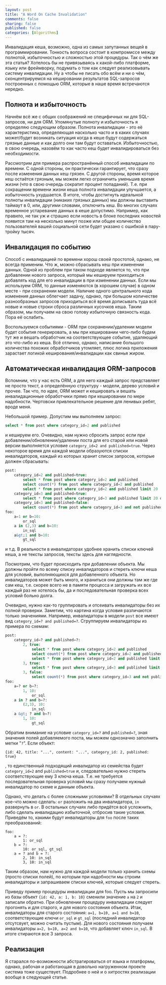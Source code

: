 ```yaml
---
layout: post
title: "A Word On Cache Invalidation"
comments: false
sharing: false
published: false
categories: [Algorithms]
---
```


Инвалидация кеша, возможно, одна из самых запутанных вещей в программировании. Тонкость вопроса состоит в компромиссе между полнотой, избыточностью и сложностью этой процедуры. Так о чём же эта статья? Хотелось бы не привязываясь к какой-либо платформе, языку или фреймворку, подумать о том как следует реализовывать систему инвалидации. Ну а чтобы не писать обо всём и ни о чём, сконцентрируемся на кешировании результатов SQL-запросов построенных с помощью ORM, которые в наше время встречаются нередко.

<!--more-->

## Полнота и избыточность

Начнём всё же с общих соображений не специфичных ни для SQL-запросов, ни для ORM. Упомянутые полноту и избыточность я определяю следующим образом. Полнота инвалидации - это её характеристика, определяющая насколько часто и в каких случаях может/будет возникать ситуация когда в кеше будут содержаться грязные данные и как долго они там будут оставаться. Избыточностью, в свою очередь, назовём то как часто кеш будет инвалидироваться без необходимости.

Рассмотрим для примера распространённый способ инвалидации по времени. С одной стороны, он практически гарантирует, что сразу после изменения данных кеш грязен. С другой стороны, время которое кеш остаётся грязным, мы можем легко ограничить уменьшив время жизни (что в свою очередь сократит процент попаданий). Т.е. при сокращении времени жизни кеша полнота инвалидации улучшается, а избыточность ухудшается. В итоге, чтобы достигнуть идеальной полноты инвалидации (никаких грязных данных) мы должны выставить таймаут в 0, или, другими словами, отключить кеш. Во многих случаях временное устаревание данных в кеше допустимо. Например, как правило, не так уж и страшно если новость в блоке последних новостей появится там на несколько минут позже или общее количество пользователей вашей социальной сети будет указано с ошибкой в пару-тройку тысяч.


## Инвалидация по событию

Способ с инвалидацией по времени хорош своей простотой, однако, не всегда применим. Что ж, можно сбрасывать кеш при изменении данных. Одной из проблем при таком подходе является то, что при добавлении нового запроса, который мы кешируем приходиться добавлять код для его инвалидации в при изменении данных. Если мы используем ORM, то данные изменяются (в хорошем случае) в одном месте - при сохранении модели. Наличие одного центрального кода изменения данных облегчает задачу, однако, при большом количестве разнообразных запросов приходиться всё время дописывать туда всё новые и новые строки сброса различных кусочков кеша. Таким образом, мы получаем на свою голову избыточную связность кода. Пора её ослабить.

Воспользуемся событиями - ORM при сохранении/удалении модели будет события генерировать, а мы при кешировании чего-либо будем тут же и вешать обработчик на соответствующее событие, удаляющий это что-либо из кеша. Всё отлично, однако, написание большого количества похожих обработчиков утомляет, плюс логика приложения зарастает логикой кеширования/инвалидации как свинья жиром.


## Автоматическая инвалидация ORM-запросов

Вспомним, что у нас есть ORM, а для него каждый запрос представляет не просто текст, а определённую структуру - модели, дерево условий и прочее. Так что, по идее, ORM может и кешировать и вешать инвалидационные обработчики прямо при кешировании по мере надобности. Чертовски привлекательное решение для ленивых ребят, вроде меня.

Небольшой пример. Допустим мы выполняем запрос:

``` sql
select * from post where category_id=2 and published
```

и кешируем его. Очевидно, нам нужно сбросить запрос если при добавлении/обновлении/удалении поста для его старой или новой версии выполняется условие `category_id=2 and published=true`. Через некоторое время для каждой модели образуются списки инвалидаторов, каждый из которых хранит список запросов, которые должен сбрасывать:

``` sql
post:
    category_id=2 and published=true:
        select * from post where category_id=2 and published
        select count(*) from post where category_id=2 and published
        select * from post where category_id=2 and published limit 20
    category_id=3 and published=true:
        select * from post where category_id=3 and published limit 20 offset 20
    category_id=3 and published=false:
        select count(*) from post where category_id=3 and not published
foo:
    a=1 or b=10:
        or_sql
    a in (2,3) and b=10:
        in_sql
    a&gt;1 and b=10:
        gt_sql
```

и т.д. В реальности в инвалидаторах удобнее хранить списки ключей кеша, а не тексты запросов, тексты здесь для наглядности.

Посмотрим, что будет происходить при добавлении объекта. Мы должны пройти по всему списку инвалидаторов и стереть ключи кеша для условий, выполняющихся для добавленного объекта. Но инвалидаторов может быть много, и храниться они должны там же где сам кеш, т.е. скорее всего не в памяти процесса и загружать их все каждый раз не хотелось бы, да и последовательная проверка всех условий больно долга.

Очевидно, нужно как-то группировать и отсеивать инвалидаторы без их полной проверки. Заметим, что картина когда условия различаются только значениями. Например, инвалидаторы в модели `post` все имеют вид `category_id=? and published=?`. Сгруппируем инвалидаторы из примера по схемам:

``` sql
post:
    category_id=? and published=?:
        2, true:
            select * from post where category_id=2 and published
            select count(*) from post where category_id=2 and published
            select * from post where category_id=2 and published limit 20
        3, true:
            select * from post where category_id=3 and published limit 20 offset 20
        3, false:
            select count(*) from post where category_id=3 and not published
foo:
    a=? or b=?:
        1, 10:
            or_sql
    a in ? and b=?:
        (2,3), 10:
            in_sql
    a &gt; ? and b=?:
        1, 10:
            gt_sql
```

Обратим внимание на условие `category_id=?` and `published=?`, зная значения полей добавляемого поста, мы можем однозначно заполнить метки "`?`". Если объект:

```
{id: 42, title: "...", content: "...", category_id: 2, published: true}
```

, то единственный подходящий инвалидатор из семейства будет `category_id=2` and `published=true` и, следовательно нужно стереть соответствующие ему 3 ключа кеша. Т.е. не требуется последовательная проверка условий мы сразу получаем нужный инвалидатор по схеме и данным объекта.

Однако, что делать с более сложными условиями? В отдельных случаях кое-что можно сделать: `or` разложить на два инвалидатора, `in` развернуть в `or`. В остальных случаях либо придётся всё усложнить, либо сделать инвалидацию избыточной, отбросив такие условия. Приведём то, какими будут инвалидаторы для `foo` после таких преобразований:

```
foo:
    a = ?:
        1: or_sql
    b = ?:
        10: or_sql, gt_sql
    a = ? and b = ?:
        2, 10: in_sql
        3, 10: in_sql
```

Таким образом, нам нужно для каждой модели только хранить схемы (просто списки полей), по которым при надобности мы строим инвалидаторы и запрашиваем списки ключей, которые следует стереть.

Приведу пример процедуры инвалидации для foo. Пусть мы запросили из базы объект `{id: 42, a: 1, b: 10}` сменили значение `a` на `2` и записали обратно. При обновлении процедуру инвалидации следует прогонять и для старого, и для нового состояния объекта. Итак, инвалидаторы для старого состояния: `a=1, b=10, a=1 and b=10`, соответствующие ключи `or_sql` и `gt_sql` (последний инвалидатор отсутсвует, можно считать пустым). Для нового состояния получаем инвалидаторы `a=2, b=10, a=2 and b=10`, что добавляет ключ `in_sql`. В итоге стираются все 3 запроса.



## Реализация

Я старался по-возможности абстрагироваться от языка и платформы, однако, рабочая и работающая в довольно нагруженном проекте система тоже существует. Подробнее о ней и о хитростях реализации вообще в следующей статье.
